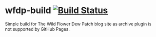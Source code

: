 # wfdp-build [![Build Status](https://travis-ci.org/WildFlowerDew/wfdp-build.svg?branch=master)](https://travis-ci.org/WildFlowerDew/wfdp-build)

Simple build for The Wild Flower Dew Patch blog site as archive plugin is not supported by GitHub Pages.

